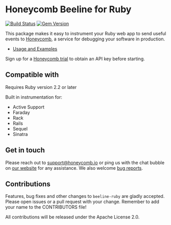 # Honeycomb Beeline for Ruby

[![Build Status](https://travis-ci.org/honeycombio/beeline-ruby.svg?branch=master)](https://travis-ci.org/honeycombio/beeline-ruby)
[![Gem Version](https://badge.fury.io/rb/honeycomb-beeline.svg)](https://badge.fury.io/rb/honeycomb-beeline)

This package makes it easy to instrument your Ruby web app to send useful events to [Honeycomb](https://www.honeycomb.io), a service for debugging your software in production.
- [Usage and Examples](https://docs.honeycomb.io/getting-data-in/beelines/ruby-beeline/)

Sign up for a [Honeycomb
trial](https://ui.honeycomb.io/signup) to obtain an API key before starting.

## Compatible with

Requires Ruby version 2.2 or later

Built in instrumentation for:

- Active Support
- Faraday
- Rack
- Rails
- Sequel
- Sinatra

## Get in touch

Please reach out to [support@honeycomb.io](mailto:support@honeycomb.io) or ping
us with the chat bubble on [our website](https://www.honeycomb.io) for any
assistance. We also welcome [bug reports](https://github.com/honeycombio/beeline-ruby/issues).

## Contributions

Features, bug fixes and other changes to `beeline-ruby` are gladly accepted. Please
open issues or a pull request with your change. Remember to add your name to the
CONTRIBUTORS file!

All contributions will be released under the Apache License 2.0.
